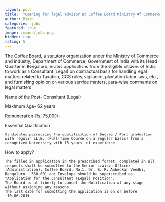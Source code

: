 ```yaml
---
layout: post
title:  "Opening for legal advisor at Coffee Board Ministry Of Commerce & Industry"
author: Bipin
categories: jobs
featured: true
image: images/jobs.png
hidden: true
rating: 5
---
```

The Coffee Board, a statutory organization under the Ministry of Commerce and industry, Department of Commerce, Government of India with its Head Quarter in Bengaluru, invites applications from the eligible citizens of India to work as a Consultant (Legal) on contractual basis for handling legal matters related to Taxation, CCS rules, vigilance, plantation labor laws, etc., and furnishing opinion on various service matters, para-wise comments on legal matters

Name of the Post- Consultant (Legal)

Maximum Age- 62 years

Remuneration-Rs. 75,000/-

Essential Qualification

    Candidates possessing the qualification of Degree / Post graduation with regular LL.B. (Full-Time Course on a regular basis) from a recognized University with 15 years' of experience.

How to apply?

    The filled in application in the prescribed format, completed in all respects shall be submitted to the Senior Liaison Officer (Administration), Coffee Board, No.1, Dr. B. R. Ambedkar Veedhi, Bengaluru - 560 001 and Envelope should be superscribed as "Application for the Consultant (Legal) Position".
    The Board is at liberty to cancel the Notification at any stage without assigning any reasons.
    The last date for submitting the application is on or before '10.06.2019